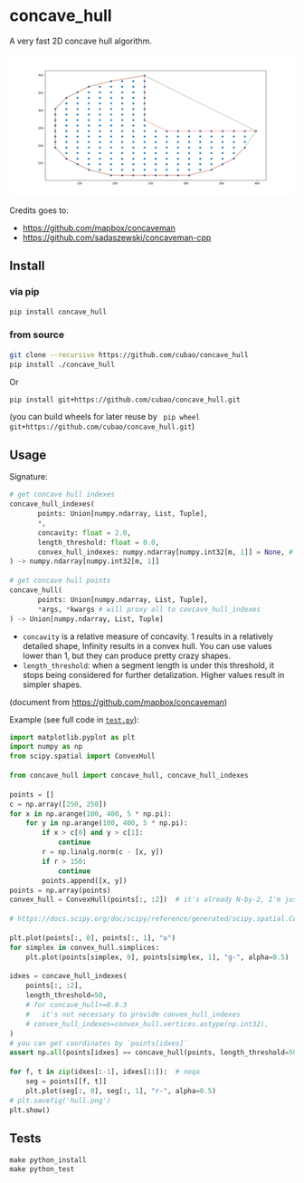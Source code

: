 # concave_hull

A very fast 2D concave hull algorithm.

![](docs/hull.png)

Credits goes to:

-   <https://github.com/mapbox/concaveman>
-   <https://github.com/sadaszewski/concaveman-cpp>

## Install

### via pip

```bash
pip install concave_hull
```

### from source

```bash
git clone --recursive https://github.com/cubao/concave_hull
pip install ./concave_hull
```

Or

```bash
pip install git+https://github.com/cubao/concave_hull.git
```

(you can build wheels for later reuse by ` pip wheel git+https://github.com/cubao/concave_hull.git`)

## Usage

Signature:

```python
# get concave hull indexes
concave_hull_indexes(
       points: Union[numpy.ndarray, List, Tuple],
       *,
       concavity: float = 2.0,
       length_threshold: float = 0.0,
       convex_hull_indexes: numpy.ndarray[numpy.int32[m, 1]] = None, # will use integrated scipy ConvexHull if None
) -> numpy.ndarray[numpy.int32[m, 1]]

# get concave hull points
concave_hull(
       points: Union[numpy.ndarray, List, Tuple],
       *args, *kwargs # will proxy all to covcave_hull_indexes
) -> Union[numpy.ndarray, List, Tuple]
```

-   `concavity` is a relative measure of concavity. 1 results in a relatively
    detailed shape, Infinity results in a convex hull. You can use values lower
    than 1, but they can produce pretty crazy shapes.
-   `length_threshold`: when a segment length is under this threshold, it stops
    being considered for further detalization. Higher values result in simpler
    shapes.

(document from <https://github.com/mapbox/concaveman>)

Example (see full code in [`test.py`](test.py)):

```python
import matplotlib.pyplot as plt
import numpy as np
from scipy.spatial import ConvexHull

from concave_hull import concave_hull, concave_hull_indexes

points = []
c = np.array([250, 250])
for x in np.arange(100, 400, 5 * np.pi):
    for y in np.arange(100, 400, 5 * np.pi):
        if x > c[0] and y > c[1]:
            continue
        r = np.linalg.norm(c - [x, y])
        if r > 150:
            continue
        points.append([x, y])
points = np.array(points)
convex_hull = ConvexHull(points[:, :2])  # it's already N-by-2, I'm just emphasizing

# https://docs.scipy.org/doc/scipy/reference/generated/scipy.spatial.ConvexHull.html

plt.plot(points[:, 0], points[:, 1], "o")
for simplex in convex_hull.simplices:
    plt.plot(points[simplex, 0], points[simplex, 1], "g-", alpha=0.5)

idxes = concave_hull_indexes(
    points[:, :2],
    length_threshold=50,
    # for concave_hull>=0.0.3
    #   it's not necessary to provide convex_hull_indexes
    # convex_hull_indexes=convex_hull.vertices.astype(np.int32),
)
# you can get coordinates by `points[idxes]`
assert np.all(points[idxes] == concave_hull(points, length_threshold=50))

for f, t in zip(idxes[:-1], idxes[1:]):  # noqa
    seg = points[[f, t]]
    plt.plot(seg[:, 0], seg[:, 1], "r-", alpha=0.5)
# plt.savefig('hull.png')
plt.show()
```

## Tests

```
make python_install
make python_test
```
